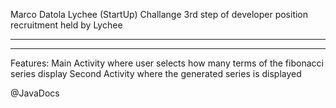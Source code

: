 Marco Datola
Lychee (StartUp) Challange
3rd step of developer position recruitment held by Lychee

------------
------------

Features:
Main Activity where user selects how many terms of the fibonacci series display
Second Activity where the generated series is displayed

@JavaDocs
